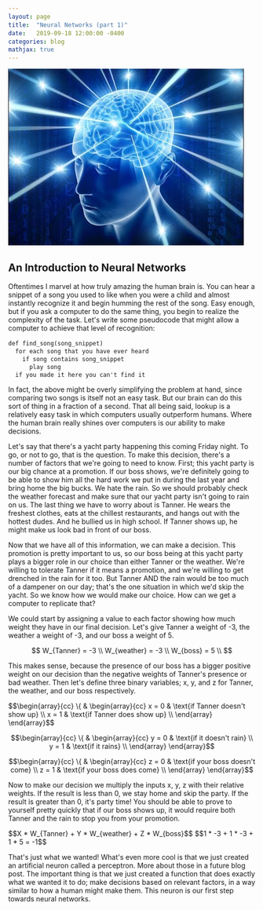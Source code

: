 ```yaml
---
layout: page
title:  "Neural Networks (part 1)"
date:   2019-09-18 12:00:00 -0400
categories: blog
mathjax: true
---
```





<span class="image center"><img src="/assets/galaxy_brain.jpg" alt="" /></span>
<!--more-->
<h2>An Introduction to Neural Networks</h2>
<p>
  Oftentimes I marvel at how truly amazing the human brain is. You can hear a snippet of a song you used to like when you were a child and almost instantly recognize it and begin humming the rest of the song. Easy enough, but if you ask a computer to do the same thing, you begin to realize the complexity of the task. Let's write some pseudocode that might allow a computer to achieve that level of recognition:
</p>
  
    def find_song(song_snippet)
      for each song that you have ever heard
        if song contains song_snippet
          play song
      if you made it here you can't find it 
    
<p>
  In fact, the above might be overly simplifying the problem at hand, since comparing two songs is itself not an easy task. But our brain can do this sort of thing in a fraction of a second. That all being said, lookup is a relatively easy task in which computers usually outperform humans. Where the human brain really shines over computers is our ability to make decisions.
</p>
<p>
  Let's say that there's a yacht party happening this coming Friday night. To go, or not to go, that is the question. To make this decision, there's a number of factors that we're going to need to know. First; this yacht party is our big chance at a promotion. If our boss shows, we're definitely going to be able to show him all the hard work we put in during the last year and bring home the big bucks. We hate the rain. So we should probably check the weather forecast and make sure that our yacht party isn't going to rain on us. The last thing we have to worry about is Tanner. He wears the freshest clothes, eats at the chillest restaurants, and hangs out with the hottest dudes. And he bullied us in high school. If Tanner shows up, he might make us look bad in front of our boss. 
</p>
<p>
  Now that we have all of this information, we can make a decision. This promotion is pretty important to us, so our boss being at this yacht party plays a bigger role in our choice than either Tanner or the weather. We're willing to tolerate Tanner if it means a promotion, and we're willing to get drenched in the rain for it too. But Tanner AND the rain would be too much of a dampener on our day; that's the one situation in which we'd skip the yacht. So we know how we would make our choice. How can we get a computer to replicate that? 
</p>
<p>
  We could start by assigning a value to each factor showing how much weight they have in our final decision. Let's give Tanner a weight of -3, the weather a weight of -3, and our boss a weight of 5.

  $$
      W_{Tanner} = -3 \\
      W_{weather} = -3 \\
      W_{boss} = 5 \\
  $$

  This makes sense, because the presence of our boss has a bigger positive weight on our decision than the negative weights of Tanner's presence or bad weather. Then let's define three binary variables; x, y, and z for Tanner, the weather, and our boss respectively. 
</p>
<p>
$$\begin{array}{cc}
  \{ & 
    \begin{array}{cc}
      x = 0 & \text{if Tanner doesn't show up} \\
      x = 1 & \text{if Tanner does show up} \\
    \end{array}
\end{array}$$

$$\begin{array}{cc}
  \{ & 
    \begin{array}{cc}
      y = 0 & \text{if it doesn't rain} \\
      y = 1 & \text{if it rains} \\
    \end{array}
\end{array}$$

$$\begin{array}{cc}
  \{ & 
    \begin{array}{cc}
      z = 0 & \text{if your boss doesn't come} \\
      z = 1 & \text{if your boss does come} \\
    \end{array}
\end{array}$$
</p>
<p>
  Now to make our decision we multiply the inputs x, y, z with their relative weights. If the result is less than 0, we stay home and skip the party. If the result is greater than 0, it's party time! You should be able to prove to yourself pretty quickly that if our boss shows up, it would require both Tanner and the rain to stop you from your promotion. 
</p>
<p>
  $$X * W_{Tanner} + Y * W_{weather} + Z * W_{boss}$$
  $$1 * -3 + 1 * -3 + 1 * 5 = -1$$
</p>
<p>
  That's just what we wanted! What's even more cool is that we just created an artificial neuron called a perceptron. More about those in a future blog post. The important thing is that we just created a function that does exactly what we wanted it to do; make decisions based on relevant factors, in a way similar to how a human might make them. This neuron is our first step towards neural networks.
</p>